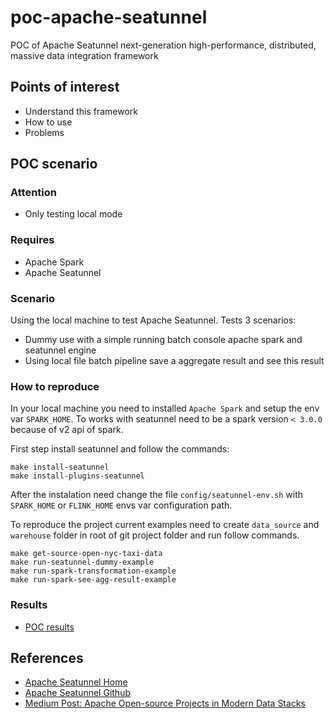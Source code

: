 # poc-apache-seatunnel

POC of Apache Seatunnel next-generation high-performance, distributed, massive data integration framework

## Points of interest

- Understand this framework
- How to use
- Problems

## POC scenario

### Attention

- Only testing local mode

### Requires

- Apache Spark
- Apache Seatunnel

### Scenario

Using the local machine to test Apache Seatunnel. Tests 3 scenarios:

- Dummy use with a simple running batch console apache spark and seatunnel engine
- Using local file batch pipeline save a aggregate result and see this result

### How to reproduce

In your local machine you need to installed `Apache Spark` and setup the env var `SPARK_HOME`. To works with seatunnel need to be a spark version `< 3.0.0` because of v2 api of spark.

First step install seatunnel and follow the commands:

```
make install-seatunnel
make install-plugins-seatunnel
```

After the instalation need change the file `config/seatunnel-env.sh` with `SPARK_HOME` or `FLINK_HOME` envs var configuration path.

To reproduce the project current examples need to create `data_source` and `warehouse` folder in root of git project folder and run follow commands.

```
make get-source-open-nyc-taxi-data
make run-seatunnel-dummy-example
make run-spark-transformation-example
make run-spark-see-agg-result-example
```

### Results

- [POC results](RESULTS.md)


## References

- [Apache Seatunnel Home](https://seatunnel.apache.org/)
- [Apache Seatunnel Github](https://github.com/apache/incubator-seatunnel)
- [Medium Post: Apache Open-source Projects in Modern Data Stacks](https://medium.com/@ApacheDolphinScheduler/apache-open-source-projects-in-modern-data-stacks-64715c53f6cd)
